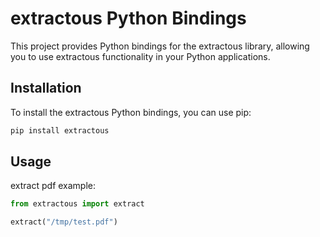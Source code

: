 # extractous Python Bindings

This project provides Python bindings for the extractous library, allowing you to use extractous functionality in your Python applications.

## Installation

To install the extractous Python bindings, you can use pip:

```bash
pip install extractous
```

## Usage

extract pdf example:

```python
from extractous import extract

extract("/tmp/test.pdf")
```